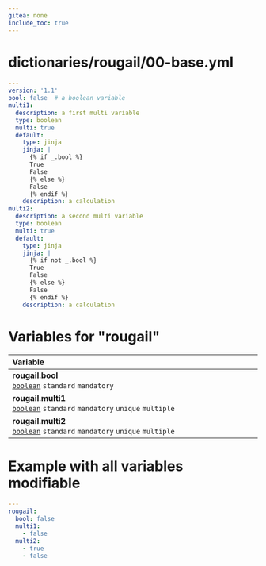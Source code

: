 ```yaml
---
gitea: none
include_toc: true
---
```

# dictionaries/rougail/00-base.yml

```yaml
---
version: '1.1'
bool: false  # a boolean variable
multi1:
  description: a first multi variable
  type: boolean
  multi: true
  default:
    type: jinja
    jinja: |
      {% if _.bool %}
      True
      False
      {% else %}
      False
      {% endif %}
    description: a calculation
multi2:
  description: a second multi variable
  type: boolean
  multi: true
  default:
    type: jinja
    jinja: |
      {% if not _.bool %}
      True
      False
      {% else %}
      False
      {% endif %}
    description: a calculation
```
# Variables for "rougail"

| Variable&nbsp;&nbsp;&nbsp;&nbsp;&nbsp;&nbsp;&nbsp;&nbsp;&nbsp;&nbsp;&nbsp;&nbsp;&nbsp;&nbsp;&nbsp;&nbsp;&nbsp;&nbsp;&nbsp;&nbsp;&nbsp;&nbsp;&nbsp;&nbsp;&nbsp;&nbsp;&nbsp;&nbsp;&nbsp;&nbsp;&nbsp;&nbsp;&nbsp;&nbsp;&nbsp;&nbsp;&nbsp;&nbsp;&nbsp;&nbsp;&nbsp;&nbsp;&nbsp;&nbsp;&nbsp;&nbsp;&nbsp;&nbsp;&nbsp;&nbsp;&nbsp;&nbsp;&nbsp;&nbsp;&nbsp;&nbsp;&nbsp;&nbsp;&nbsp;&nbsp;&nbsp;&nbsp;&nbsp;&nbsp;&nbsp;&nbsp;&nbsp;&nbsp;&nbsp;&nbsp;&nbsp;&nbsp;&nbsp;&nbsp;&nbsp;&nbsp;&nbsp;&nbsp;&nbsp;&nbsp;&nbsp;&nbsp;&nbsp;&nbsp;&nbsp;&nbsp;&nbsp;&nbsp;&nbsp;&nbsp;&nbsp;&nbsp;&nbsp;&nbsp;&nbsp;&nbsp;&nbsp;&nbsp;&nbsp;&nbsp;&nbsp;&nbsp;&nbsp;&nbsp;&nbsp;&nbsp;&nbsp;&nbsp;&nbsp;&nbsp;&nbsp;&nbsp;&nbsp;&nbsp;&nbsp;&nbsp;&nbsp;&nbsp;&nbsp;   | Description&nbsp;&nbsp;&nbsp;&nbsp;&nbsp;&nbsp;&nbsp;&nbsp;&nbsp;&nbsp;&nbsp;&nbsp;&nbsp;&nbsp;&nbsp;&nbsp;&nbsp;&nbsp;&nbsp;&nbsp;&nbsp;&nbsp;&nbsp;&nbsp;&nbsp;&nbsp;&nbsp;&nbsp;&nbsp;&nbsp;&nbsp;&nbsp;&nbsp;&nbsp;&nbsp;&nbsp;&nbsp;&nbsp;&nbsp;&nbsp;&nbsp;&nbsp;&nbsp;&nbsp;&nbsp;&nbsp;&nbsp;&nbsp;&nbsp;&nbsp;&nbsp;&nbsp;&nbsp;&nbsp;&nbsp;&nbsp;&nbsp;&nbsp;&nbsp;&nbsp;&nbsp;&nbsp;&nbsp;&nbsp;&nbsp;&nbsp;&nbsp;&nbsp;&nbsp;&nbsp;&nbsp;&nbsp;&nbsp;&nbsp;&nbsp;&nbsp;&nbsp;&nbsp;&nbsp;&nbsp;&nbsp;&nbsp;&nbsp;&nbsp;&nbsp;&nbsp;&nbsp;&nbsp;&nbsp;&nbsp;&nbsp;&nbsp;&nbsp;&nbsp;&nbsp;&nbsp;&nbsp;&nbsp;&nbsp;&nbsp;&nbsp;&nbsp;&nbsp;&nbsp;&nbsp;&nbsp;&nbsp;&nbsp;&nbsp;&nbsp;&nbsp;&nbsp;&nbsp;&nbsp;&nbsp;&nbsp;   |
|------------------------------------------------------------------------------------------------------------------------------------------------------------------------------------------------------------------------------------------------------------------------------------------------------------------------------------------------------------------------------------------------------------------------------------------------------------------------------------------------------------------------------------------------------------------------------------------------------------------------------------------------------------------------------------------------------------------------------------------------------|---------------------------------------------------------------------------------------------------------------------------------------------------------------------------------------------------------------------------------------------------------------------------------------------------------------------------------------------------------------------------------------------------------------------------------------------------------------------------------------------------------------------------------------------------------------------------------------------------------------------------------------------------------------------------------------------------------------------------------------|
| **rougail.bool**<br/>[`boolean`](https://rougail.readthedocs.io/en/latest/variable.html#variables-types) `standard` `mandatory`                                                                                                                                                                                                                                                                                                                                                                                                                                                                                                                                                                                                                      | A boolean variable.<br/>**Default**: False                                                                                                                                                                                                                                                                                                                                                                                                                                                                                                                                                                                                                                                                                            |
| **rougail.multi1**<br/>[`boolean`](https://rougail.readthedocs.io/en/latest/variable.html#variables-types) `standard` `mandatory` `unique` `multiple`                                                                                                                                                                                                                                                                                                                                                                                                                                                                                                                                                                                                | A first multi variable.<br/>**Default**: a calculation.                                                                                                                                                                                                                                                                                                                                                                                                                                                                                                                                                                                                                                                                               |
| **rougail.multi2**<br/>[`boolean`](https://rougail.readthedocs.io/en/latest/variable.html#variables-types) `standard` `mandatory` `unique` `multiple`                                                                                                                                                                                                                                                                                                                                                                                                                                                                                                                                                                                                | A second multi variable.<br/>**Default**: a calculation.                                                                                                                                                                                                                                                                                                                                                                                                                                                                                                                                                                                                                                                                              |


# Example with all variables modifiable

```yaml
---
rougail:
  bool: false
  multi1:
    - false
  multi2:
    - true
    - false
```
